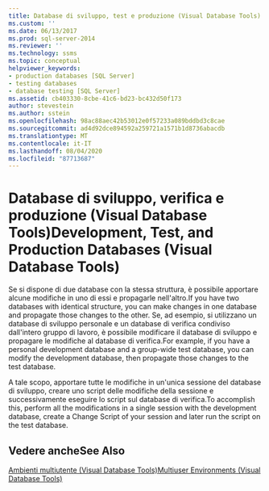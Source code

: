 ```yaml
---
title: Database di sviluppo, test e produzione (Visual Database Tools) | Microsoft Docs
ms.custom: ''
ms.date: 06/13/2017
ms.prod: sql-server-2014
ms.reviewer: ''
ms.technology: ssms
ms.topic: conceptual
helpviewer_keywords:
- production databases [SQL Server]
- testing databases
- database testing [SQL Server]
ms.assetid: cb403330-8cbe-41c6-bd23-bc432d50f173
author: stevestein
ms.author: sstein
ms.openlocfilehash: 98ac88aec42b53012e0f57233a089bddbd3c8cae
ms.sourcegitcommit: ad4d92dce894592a259721a1571b1d8736abacdb
ms.translationtype: MT
ms.contentlocale: it-IT
ms.lasthandoff: 08/04/2020
ms.locfileid: "87713687"
---
```

# <a name="development-test-and-production-databases-visual-database-tools"></a><span data-ttu-id="956b3-102">Database di sviluppo, verifica e produzione (Visual Database Tools)</span><span class="sxs-lookup"><span data-stu-id="956b3-102">Development, Test, and Production Databases (Visual Database Tools)</span></span>
  <span data-ttu-id="956b3-103">Se si dispone di due database con la stessa struttura, è possibile apportare alcune modifiche in uno di essi e propagarle nell'altro.</span><span class="sxs-lookup"><span data-stu-id="956b3-103">If you have two databases with identical structure, you can make changes in one database and propagate those changes to the other.</span></span> <span data-ttu-id="956b3-104">Se, ad esempio, si utilizzano un database di sviluppo personale e un database di verifica condiviso dall'intero gruppo di lavoro, è possibile modificare il database di sviluppo e propagare le modifiche al database di verifica.</span><span class="sxs-lookup"><span data-stu-id="956b3-104">For example, if you have a personal development database and a group-wide test database, you can modify the development database, then propagate those changes to the test database.</span></span>  
  
 <span data-ttu-id="956b3-105">A tale scopo, apportare tutte le modifiche in un'unica sessione del database di sviluppo, creare uno script delle modifiche della sessione e successivamente eseguire lo script sul database di verifica.</span><span class="sxs-lookup"><span data-stu-id="956b3-105">To accomplish this, perform all the modifications in a single session with the development database, create a Change Script of your session and later run the script on the test database.</span></span>  
  
## <a name="see-also"></a><span data-ttu-id="956b3-106">Vedere anche</span><span class="sxs-lookup"><span data-stu-id="956b3-106">See Also</span></span>  
 [<span data-ttu-id="956b3-107">Ambienti multiutente &#40;Visual Database Tools&#41;</span><span class="sxs-lookup"><span data-stu-id="956b3-107">Multiuser Environments &#40;Visual Database Tools&#41;</span></span>](visual-database-tools.md)  
  
  

